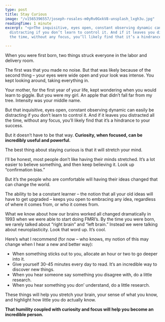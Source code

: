 ```yaml
---
type: post
title: Stay Curious
image: "/v1565396557/joseph-rosales-m0yRv0GxkV8-unsplash_lxgh3u.jpg"
readingTime: 1 minute
excerpt: "<p>The inquisitive, eyes open, constant observing dynamic can easily be
  distracting if you don’t learn to control it. And if it leaves you distracted all
  the time, without any focus, you’ll likely find that it’s a hindrance to your success.</p>"

---
```

When you were first born, two things struck everyone in the labor and delivery room.

The first was that you made no noise. But that was likely because of the second thing – your eyes were wide open and your look was intense. You kept looking around, taking everything in.

Your mother, for the first year of your life, kept wondering when you would learn to giggle. But you were my girl. An apple that didn’t fall far from my tree. Intensity was your middle name.

But that inquisitive, eyes open, constant observing dynamic can easily be distracting if you don’t learn to control it. And if it leaves you distracted all the time, without any focus, you’ll likely find that it’s a hindrance to your success.

But it doesn’t have to be that way. **Curiosity, when focused, can be incredibly useful and powerful.**

The best thing about staying curious is that it will stretch your mind.

I’ll be honest, most people don’t like having their minds stretched. It’s a lot easier to believe something, and then keep believing it. Look up “confirmation bias.”

But it’s the people who are comfortable will having their ideas changed that can change the world.

The ability to be a constant learner – the notion that all your old ideas will have to get upgraded – keeps you open to embracing any idea, regardless of where it comes from, or who it comes from.

What we know about how our brains worked all changed dramatically in 1993 when we were able to start doing FMRI’s. By the time you were born, we rarely talked about “right brain” and “left brain.” Instead we were talking about neuroplasticity. Look that word up. It’s cool.

Here’s what I recommend (for now – who knows, my notion of this may change when I hear a new and better way):

* When something sticks out to you, allocate an hour or two to go deeper into it.
* Give yourself 30-45 minutes every day to read. It’s an incredible way to discover new things.
* When you hear someone say something you disagree with, do a little research.
* When you hear something you don’ understand, do a little research.

These things will help you stretch your brain, your sense of what you know, and highlight how little you do actually know.

**That humility coupled with curiosity and focus will help you become an incredible person.**